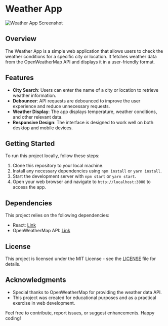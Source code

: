 # Weather App

![Weather App Screenshot](https://drive.google.com/file/d/1TxHMI8GY-Fl6x4yWv-vpwmvwMga8hN9B/view?usp=drivesdk)

## Overview

The Weather App is a simple web application that allows users to check the weather conditions for a specific city or location. It fetches weather data from the OpenWeatherMap API and displays it in a user-friendly format.

## Features

- **City Search**: Users can enter the name of a city or location to retrieve weather information.
- **Debouncer**: API requests are debounced to improve the user experience and reduce unnecessary requests.
- **Weather Display**: The app displays temperature, weather conditions, and other relevant data.
- **Responsive Design**: The interface is designed to work well on both desktop and mobile devices.

## Getting Started

To run this project locally, follow these steps:

1. Clone this repository to your local machine.
2. Install any necessary dependencies using `npm install` or `yarn install`.
3. Start the development server with `npm start` or `yarn start`.
4. Open your web browser and navigate to `http://localhost:3000` to access the app.

## Dependencies

This project relies on the following dependencies:

- React: [Link](https://reactjs.org/)
- OpenWeatherMap API: [Link](https://openweathermap.org/api)

## License

This project is licensed under the MIT License - see the [LICENSE](LICENSE) file for details.

## Acknowledgments

- Special thanks to OpenWeatherMap for providing the weather data API.
- This project was created for educational purposes and as a practical exercise in web development.

Feel free to contribute, report issues, or suggest enhancements. Happy coding!

